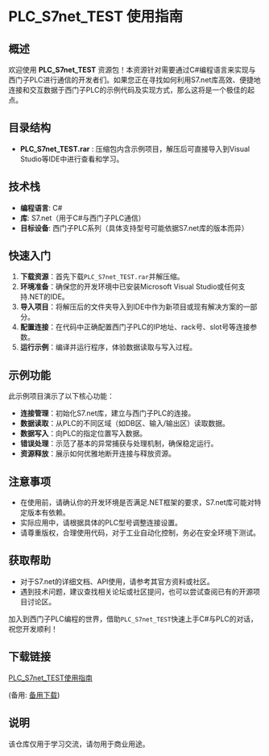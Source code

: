 # PLC_S7net_TEST 使用指南

## 概述

欢迎使用 **PLC_S7net_TEST** 资源包！本资源针对需要通过C#编程语言来实现与西门子PLC进行通信的开发者们。如果您正在寻找如何利用S7.net库高效、便捷地连接和交互数据于西门子PLC的示例代码及实现方式，那么这将是一个极佳的起点。

## 目录结构

- **PLC_S7net_TEST.rar** : 压缩包内含示例项目，解压后可直接导入到Visual Studio等IDE中进行查看和学习。

## 技术栈

- **编程语言**: C#
- **库**: S7.net（用于C#与西门子PLC通信）
- **目标设备**: 西门子PLC系列（具体支持型号可能依据S7.net库的版本而异）

## 快速入门

1. **下载资源**：首先下载`PLC_S7net_TEST.rar`并解压缩。
2. **环境准备**：确保您的开发环境中已安装Microsoft Visual Studio或任何支持.NET的IDE。
3. **导入项目**：将解压后的文件夹导入到IDE中作为新项目或现有解决方案的一部分。
4. **配置连接**：在代码中正确配置西门子PLC的IP地址、rack号、slot号等连接参数。
5. **运行示例**：编译并运行程序，体验数据读取与写入过程。

## 示例功能

此示例项目演示了以下核心功能：

- **连接管理**：初始化S7.net库，建立与西门子PLC的连接。
- **数据读取**：从PLC的不同区域（如DB区、输入/输出区）读取数据。
- **数据写入**：向PLC的指定位置写入数据。
- **错误处理**：示范了基本的异常捕获与处理机制，确保稳定运行。
- **资源释放**：展示如何优雅地断开连接与释放资源。

## 注意事项

- 在使用前，请确认你的开发环境是否满足.NET框架的要求，S7.net库可能对特定版本有依赖。
- 实际应用中，请根据具体的PLC型号调整连接设置。
- 请尊重版权，合理使用代码，对于工业自动化控制，务必在安全环境下测试。

## 获取帮助

- 对于S7.net的详细文档、API使用，请参考其官方资料或社区。
- 遇到技术问题，建议查找相关论坛或社区提问，也可以尝试查阅已有的开源项目讨论区。

加入到西门子PLC编程的世界，借助`PLC_S7net_TEST`快速上手C#与PLC的对话，祝您开发顺利！

## 下载链接
[PLC_S7net_TEST使用指南](https://pan.quark.cn/s/526b2e687106) 

(备用: [备用下载](https://pan.baidu.com/s/154XpeE0mmdFxWBCKVSWTNg?pwd=1234))

## 说明

该仓库仅用于学习交流，请勿用于商业用途。
